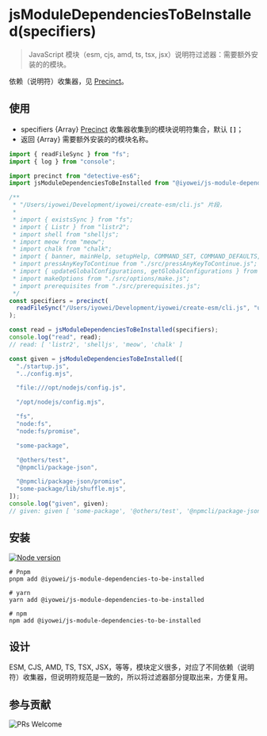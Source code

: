 [precinct]: https://github.com/dependents/node-precinct

# jsModuleDependenciesToBeInstalled(specifiers)

> JavaScript 模块（esm, cjs, amd, ts, tsx, jsx）说明符过滤器：需要额外安装的的模块。

依赖（说明符）收集器，见 [Precinct][precinct]。

## 使用

- specifiers {Array} [Precinct][precinct] 收集器收集到的模块说明符集合，默认 **`[]`**；
- 返回 {Array} 需要额外安装的的模块名称。

```js
import { readFileSync } from "fs";
import { log } from "console";

import precinct from "detective-es6";
import jsModuleDependenciesToBeInstalled from "@iyowei/js-module-dependencies-to-be-installed";

/**
 * "/Users/iyowei/Development/iyowei/create-esm/cli.js" 片段，
 *
 * import { existsSync } from "fs";
 * import { Listr } from "listr2";
 * import shell from "shelljs";
 * import meow from "meow";
 * import chalk from "chalk";
 * import { banner, mainHelp, setupHelp, COMMAND_SET, COMMAND_DEFAULTS, getReport } from "./src/messages.js";
 * import pressAnyKeyToContinue from "./src/pressAnyKeyToContinue.js";
 * import { updateGlobalConfigurations, getGlobalConfigurations } from "./src/options/global.js";
 * import makeOptions from "./src/options/make.js";
 * import prerequisites from "./src/prerequisites.js";
 */
const specifiers = precinct(
  readFileSync("/Users/iyowei/Development/iyowei/create-esm/cli.js", "utf-8")
);

const read = jsModuleDependenciesToBeInstalled(specifiers);
console.log("read", read);
// read: [ 'listr2', 'shelljs', 'meow', 'chalk' ]

const given = jsModuleDependenciesToBeInstalled([
  "./startup.js",
  "../config.mjs",

  "file:///opt/nodejs/config.js",

  "/opt/nodejs/config.mjs",

  "fs",
  "node:fs",
  "node:fs/promise",

  "some-package",

  "@others/test",
  "@npmcli/package-json",

  "@npmcli/package-json/promise",
  "some-package/lib/shuffle.mjs",
]);
console.log("given", given);
// given: given [ 'some-package', '@others/test', '@npmcli/package-json' ]
```

## 安装

[![Node version](https://img.shields.io/badge/node.js-%3E%3D12.20.0-brightgreen?style=flat&logo=Node.js)](https://nodejs.org/en/download/)

```shell
# Pnpm
pnpm add @iyowei/js-module-dependencies-to-be-installed

# yarn
yarn add @iyowei/js-module-dependencies-to-be-installed

# npm
npm add @iyowei/js-module-dependencies-to-be-installed
```

## 设计

ESM, CJS, AMD, TS, TSX, JSX，等等，模块定义很多，对应了不同依赖（说明符）收集器，但说明符规范是一致的，所以将过滤器部分提取出来，方便复用。

## 参与贡献

![PRs Welcome](https://img.shields.io/badge/PRs-welcome-brightgreen.svg?style=flat)
